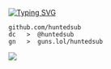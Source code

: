 [![Typing SVG](https://readme-typing-svg.herokuapp.com?font=Roboto+Mono&lines=HUNTEDSUB)](https://git.io/typing-svg)
```
github.com/huntedsub
dc   >  @huntedsub
gn   >  guns.lol/huntedsub
```

![](https://komarev.com/ghpvc/?username=huntedsub)

